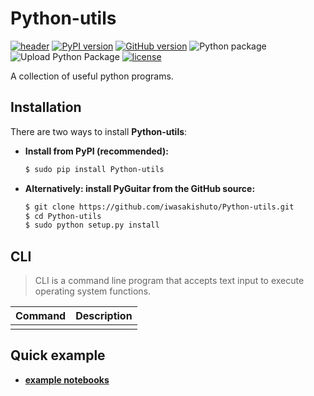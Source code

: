 # Python-utils

[![header](https://github.com/iwasakishuto/Python-utils/blob/master/image/header.png?raw=true)](https://github.com/iwasakishuto/Python-utils)
[![PyPI version](https://badge.fury.io/py/PythonUtils.svg)](https://pypi.org/project/PythonUtils/)
[![GitHub version](https://badge.fury.io/gh/iwasakishuto%2FPythonUtils.svg)](https://github.com/iwasakishuto/PythonUtils)
![Python package](https://github.com/iwasakishuto/PythonUtils/workflows/Python%20package/badge.svg)
![Upload Python Package](https://github.com/iwasakishuto/PythonUtils/workflows/Upload%20Python%20Package/badge.svg)
[![license](https://img.shields.io/github/license/mashape/apistatus.svg?maxAge=2592000)](https://github.com/iwasakishuto/PythonUtils/blob/master/LICENSE)

A collection of useful python programs.

## Installation

There are two ways to install **Python-utils**:

- **Install from PyPI (recommended):**
    ```sh
    $ sudo pip install Python-utils
    ```
- **Alternatively: install PyGuitar from the GitHub source:**
    ```sh
    $ git clone https://github.com/iwasakishuto/Python-utils.git
    $ cd Python-utils
    $ sudo python setup.py install
    ```

## CLI

> CLI is a command line program that accepts text input to execute operating system functions.

|Command|Description|
|:-:|:-|
|||

## Quick example

- **[example notebooks](https://nbviewer.jupyter.org/github/iwasakishuto/PythonUtils/blob/master/examples/)**